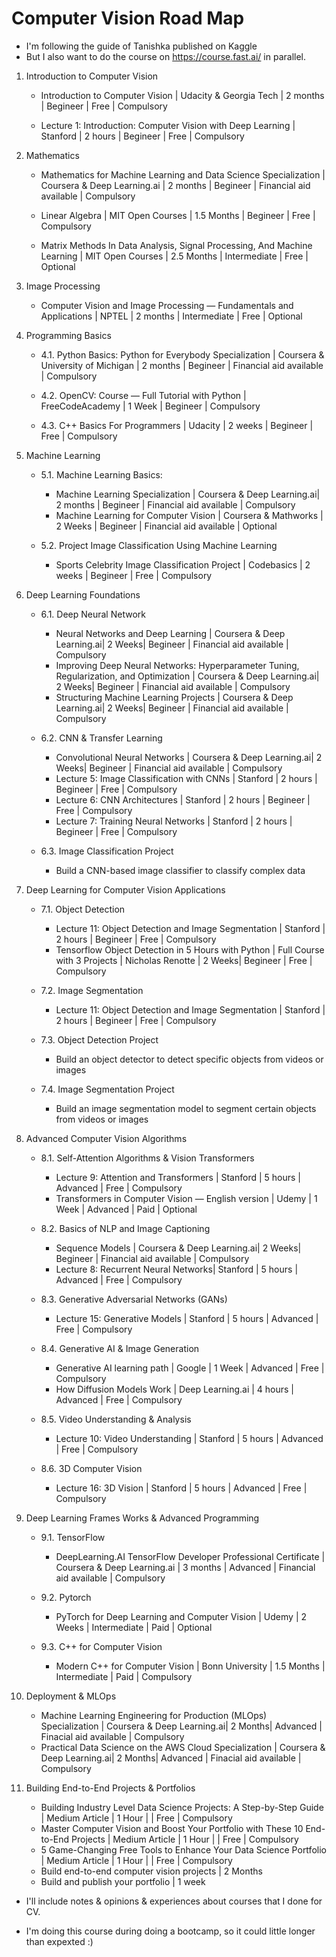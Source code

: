 # Computer Vision Road Map

- I'm following the guide of Tanishka published on Kaggle
- But I also want to do the course on https://course.fast.ai/ in parallel.

1. Introduction to Computer Vision

   - Introduction to Computer Vision | Udacity & Georgia Tech | 2 months | Begineer | Free | Compulsory

   - Lecture 1: Introduction: Computer Vision with Deep Learning | Stanford | 2 hours | Begineer | Free | Compulsory

2. Mathematics

   - Mathematics for Machine Learning and Data Science Specialization | Coursera & Deep Learning.ai | 2 months | Begineer | Financial aid available | Compulsory

   - Linear Algebra | MIT Open Courses | 1.5 Months | Begineer | Free | Compulsory

   - Matrix Methods In Data Analysis, Signal Processing, And Machine Learning | MIT Open Courses | 2.5 Months | Intermediate | Free | Optional

3. Image Processing

   - Computer Vision and Image Processing — Fundamentals and Applications | NPTEL | 2 months | Intermediate | Free | Optional

4. Programming Basics

   - 4.1. Python Basics: Python for Everybody Specialization | Coursera & University of Michigan | 2 months | Begineer | Financial aid available | Compulsory

   - 4.2. OpenCV: Course — Full Tutorial with Python | FreeCodeAcademy | 1 Week | Begineer | Compulsory

   - 4.3. C++ Basics For Programmers | Udacity | 2 weeks | Begineer | Free | Compulsory

5. Machine Learning

   - 5.1. Machine Learning Basics:

     - Machine Learning Specialization | Coursera & Deep Learning.ai| 2 months | Begineer | Financial aid available | Compulsory
     - Machine Learning for Computer Vision | Coursera & Mathworks | 2 Weeks | Begineer | Financial aid available | Optional

   - 5.2. Project Image Classification Using Machine Learning
     - Sports Celebrity Image Classification Project | Codebasics | 2 weeks | Begineer | Free | Compulsory

6. Deep Learning Foundations

   - 6.1. Deep Neural Network

     - Neural Networks and Deep Learning | Coursera & Deep Learning.ai| 2 Weeks| Begineer | Financial aid available | Compulsory
     - Improving Deep Neural Networks: Hyperparameter Tuning, Regularization, and Optimization | Coursera & Deep Learning.ai| 2 Weeks| Begineer | Financial aid available | Compulsory
     - Structuring Machine Learning Projects | Coursera & Deep Learning.ai| 2 Weeks| Begineer | Financial aid available | Compulsory

   - 6.2. CNN & Transfer Learning

     - Convolutional Neural Networks | Coursera & Deep Learning.ai| 2 Weeks| Begineer | Financial aid available | Compulsory
     - Lecture 5: Image Classification with CNNs | Stanford | 2 hours | Begineer | Free | Compulsory
     - Lecture 6: CNN Architectures | Stanford | 2 hours | Begineer | Free | Compulsory
     - Lecture 7: Training Neural Networks | Stanford | 2 hours | Begineer | Free | Compulsory

   - 6.3. Image Classification Project
     - Build a CNN-based image classifier to classify complex data

7. Deep Learning for Computer Vision Applications

   - 7.1. Object Detection

     - Lecture 11: Object Detection and Image Segmentation | Stanford | 2 hours | Begineer | Free | Compulsory
     - Tensorflow Object Detection in 5 Hours with Python | Full Course with 3 Projects | Nicholas Renotte | 2 Weeks| Begineer | Free | Compulsory

   - 7.2. Image Segmentation

     - Lecture 11: Object Detection and Image Segmentation | Stanford | 2 hours | Begineer | Free | Compulsory

   - 7.3. Object Detection Project

     - Build an object detector to detect specific objects from videos or images

   - 7.4. Image Segmentation Project
     - Build an image segmentation model to segment certain objects from videos or images

8. Advanced Computer Vision Algorithms

   - 8.1. Self-Attention Algorithms & Vision Transformers

     - Lecture 9: Attention and Transformers | Stanford | 5 hours | Advanced | Free | Compulsory
     - Transformers in Computer Vision — English version | Udemy | 1 Week | Advanced | Paid | Optional

   - 8.2. Basics of NLP and Image Captioning

     - Sequence Models | Coursera & Deep Learning.ai| 2 Weeks| Begineer | Financial aid available | Compulsory
     - Lecture 8: Recurrent Neural Networks| Stanford | 5 hours | Advanced | Free | Compulsory

   - 8.3. Generative Adversarial Networks (GANs)

     - Lecture 15: Generative Models | Stanford | 5 hours | Advanced | Free | Compulsory

   - 8.4. Generative AI & Image Generation

     - Generative AI learning path | Google | 1 Week | Advanced | Free | Compulsory
     - How Diffusion Models Work | Deep Learning.ai | 4 hours | Advanced | Free | Compulsory

   - 8.5. Video Understanding & Analysis

     - Lecture 10: Video Understanding | Stanford | 5 hours | Advanced | Free | Compulsory

   - 8.6. 3D Computer Vision
     - Lecture 16: 3D Vision | Stanford | 5 hours | Advanced | Free | Compulsory

9. Deep Learning Frames Works & Advanced Programming

   - 9.1. TensorFlow

     - DeepLearning.AI TensorFlow Developer Professional Certificate | Coursera & Deep Learning.ai | 3 months | Advanced | Financial aid available | Compulsory

   - 9.2. Pytorch

     - PyTorch for Deep Learning and Computer Vision | Udemy | 2 Weeks | Intermediate | Paid | Optional

   - 9.3. C++ for Computer Vision
     - Modern C++ for Computer Vision | Bonn University | 1.5 Months | Intermediate | Paid | Compulsory

10. Deployment & MLOps

    - Machine Learning Engineering for Production (MLOps) Specialization | Coursera & Deep Learning.ai| 2 Months| Advanced | Finacial aid available | Compulsory
    - Practical Data Science on the AWS Cloud Specialization | Coursera & Deep Learning.ai| 2 Months| Advanced | Finacial aid available | Compulsory

11. Building End-to-End Projects & Portfolios
    - Building Industry Level Data Science Projects: A Step-by-Step Guide | Medium Article | 1 Hour | | Free | Compulsory
    - Master Computer Vision and Boost Your Portfolio with These 10 End-to-End Projects | Medium Article | 1 Hour | | Free | Compulsory
    - 5 Game-Changing Free Tools to Enhance Your Data Science Portfolio | Medium Article | 1 Hour | | Free | Compulsory
    - Build end-to-end computer vision projects | 2 Months
    - Build and publish your portfolio | 1 week

- I'll include notes & opinions & experiences about courses that I done for CV.

- I'm doing this course during doing a bootcamp, so it could little longer than expexted :)
